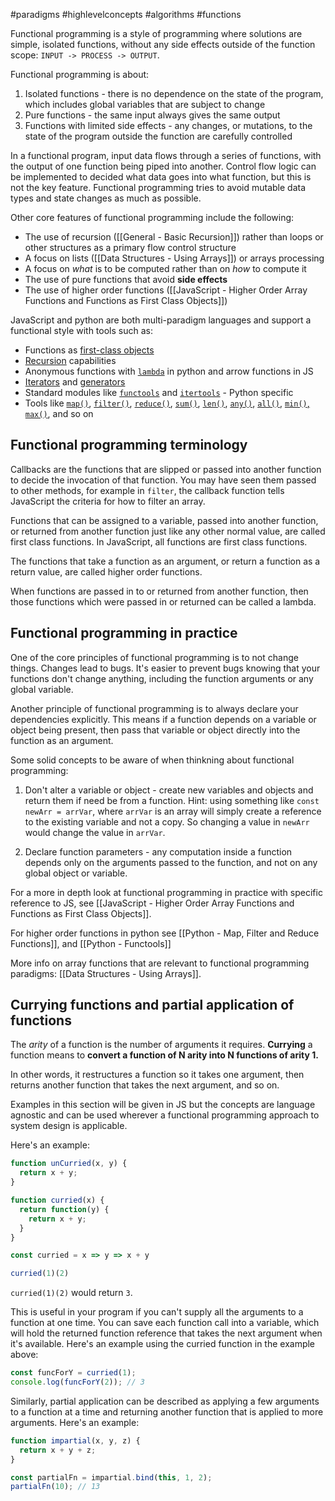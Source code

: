 #paradigms #highlevelconcepts #algorithms #functions 

Functional programming is a style of programming where solutions are simple, isolated functions, without any side effects outside of the function scope: `INPUT -> PROCESS -> OUTPUT`. 

Functional programming is about:
1.  Isolated functions - there is no dependence on the state of the program, which includes global variables that are subject to change
2.  Pure functions - the same input always gives the same output
3.  Functions with limited side effects - any changes, or mutations, to the state of the program outside the function are carefully controlled

In a functional program, input data flows through a series of functions, with the output of one function being piped into another. Control flow logic can be implemented to decided what data goes into what function, but this is not the key feature. Functional programming tries to avoid mutable data types and state changes as much as possible. 

Other core features of functional programming include the following:

-   The use of recursion ([[General - Basic Recursion]]) rather than loops or other structures as a primary flow control structure
-   A focus on lists ([[Data Structures - Using Arrays]]) or arrays processing
-   A focus on _what_ is to be computed rather than on _how_ to compute it
-   The use of pure functions that avoid **side effects**
-   The use of higher order functions ([[JavaScript - Higher Order Array Functions and Functions as First Class Objects]])

JavaScript and python are both multi-paradigm languages and support a functional style with tools such as:
-   Functions as [first-class objects](https://realpython.com/primer-on-python-decorators/#first-class-objects)
-   [Recursion](https://realpython.com/python-recursion/) capabilities
-   Anonymous functions with [`lambda`](https://realpython.com/python-lambda/) in python and arrow functions in JS
-   [Iterators](https://docs.python.org/3/glossary.html#term-iterator) and [generators](https://realpython.com/introduction-to-python-generators/)
-   Standard modules like [`functools`](https://docs.python.org/3/library/functools.html#module-functools) and [`itertools`](https://realpython.com/python-itertools/) - Python specific
-   Tools like [`map()`](https://docs.python.org/3/library/functions.html#map), [`filter()`](https://docs.python.org/3/library/functions.html#filter), [`reduce()`](https://docs.python.org/3/library/functools.html#functools.reduce), [`sum()`](https://realpython.com/python-sum-function/), [`len()`](https://realpython.com/len-python-function/), [`any()`](https://realpython.com/any-python/), [`all()`](https://realpython.com/python-all/), [`min()`, `max()`](https://realpython.com/python-min-and-max/), and so on

## Functional programming terminology
Callbacks are the functions that are slipped or passed into another function to decide the invocation of that function. You may have seen them passed to other methods, for example in `filter`, the callback function tells JavaScript the criteria for how to filter an array.

Functions that can be assigned to a variable, passed into another function, or returned from another function just like any other normal value, are called first class functions. In JavaScript, all functions are first class functions.

The functions that take a function as an argument, or return a function as a return value, are called higher order functions.

When functions are passed in to or returned from another function, then those functions which were passed in or returned can be called a lambda.

## Functional programming in practice
One of the core principles of functional programming is to not change things. Changes lead to bugs. It's easier to prevent bugs knowing that your functions don't change anything, including the function arguments or any global variable.

Another principle of functional programming is to always declare your dependencies explicitly. This means if a function depends on a variable or object being present, then pass that variable or object directly into the function as an argument.

Some solid concepts to be aware of when thinkning about functional programming:
1.  Don't alter a variable or object - create new variables and objects and return them if need be from a function. Hint: using something like `const newArr = arrVar`, where `arrVar` is an array will simply create a reference to the existing variable and not a copy. So changing a value in `newArr` would change the value in `arrVar`.
    
2.  Declare function parameters - any computation inside a function depends only on the arguments passed to the function, and not on any global object or variable.

For a more in depth look at functional programming in practice with specific reference to JS, see [[JavaScript - Higher Order Array Functions and Functions as First Class Objects]].

For higher order functions in python see [[Python - Map, Filter and Reduce Functions]], and [[Python - Functools]]

More info on array functions that are relevant to functional programming paradigms:
[[Data Structures - Using Arrays]].

## Currying functions and partial application of functions
The _arity_ of a function is the number of arguments it requires. **Currying** a function means to **convert a function of N arity into N functions of arity 1.**

In other words, it restructures a function so it takes one argument, then returns another function that takes the next argument, and so on.

Examples in this section will be given in JS but the concepts are language agnostic and can be used wherever a functional programming approach to system design is applicable.

Here's an example:
```js
function unCurried(x, y) {
  return x + y;
}

function curried(x) {
  return function(y) {
    return x + y;
  }
}

const curried = x => y => x + y

curried(1)(2)
```

`curried(1)(2)` would return `3`.

This is useful in your program if you can't supply all the arguments to a function at one time. You can save each function call into a variable, which will hold the returned function reference that takes the next argument when it's available. Here's an example using the curried function in the example above:
```js
const funcForY = curried(1);
console.log(funcForY(2)); // 3
```

Similarly, partial application can be described as applying a few arguments to a function at a time and returning another function that is applied to more arguments. Here's an example:
```js
function impartial(x, y, z) {
  return x + y + z;
}

const partialFn = impartial.bind(this, 1, 2);
partialFn(10); // 13
```